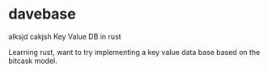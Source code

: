 # davebase
alksjd cakjsh
Key Value DB in rust

Learning rust, want to try implementing a key value data base based on the bitcask model.
